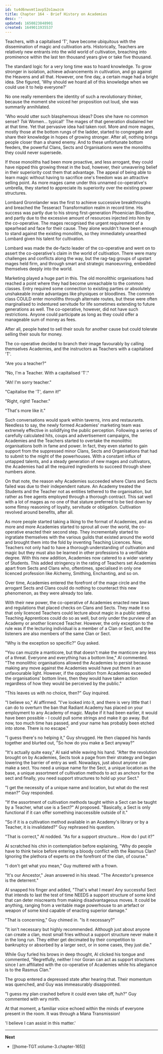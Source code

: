 ```yaml
---
id: tu4d6nwvmt1avp52o1awzcm
title: Chapter 164 - Brief History on Academies
desc: ''
updated: 1650823848901
created: 1649011935537
---
```


Teachers, with a capitalised 'T', have become ubiquitous with the dissemination of magic and cultivation arts. Historically, Teachers are relatively new entrants into the wild world of cultivation, breaching into prominence within the last ten thousand years give or take five thousand. 

The standard logic for a very long time was to hoard knowledge. To grow stronger in isolation, achieve advancements in cultivation, and go against the Heavens and all that. However, one fine day, a certain mage had a bright idea. She figured, 'Why should we hoard all of this knowledge when we could use it to help everyone?'

No one really remembers the identity of such a revolutionary thinker, because the moment she voiced her proposition out loud, she was summarily annihilated.

'Who would utter such blasphemous ideas? Does she have no common sense? *Tsk* Women... typical!' The mages of that generation disdained her at that time. Yet that pervasive idea had taken root. More and more mages, mostly those at the bottom rungs of the ladder, started to congregate and share their knowledge in hopes of growing stronger. After all, nothing brings people closer than a shared enemy. And to these unfortunate bottom feeders, the powerful Clans, Sects and Organisations were the monoliths they could never supersede.

If those monoliths had been more proactive, and less arrogant, they could have nipped this growing threat in the bud, however, their unwavering belief in their superiority cost them that advantage. The appeal of being able to learn magic without having to sacrifice one's freedom was an attractive selling point. As more mages came under this unnamed co-operative's umbrella, they started to appreciate its superiority over the existing power structures.

Lombard Gronnlander was the first to achieve successive breakthroughs and breached the Tesseract Transformation realm in record time. His success was partly due to his strong first-generation Phoenician Bloodline, and partly due to the excessive amount of resources injected into him by the co-operative. The mages recognised the urgent requirement of a spearhead and face for their cause. They alone wouldn't have been enough to stand against the existing monoliths, so they immediately unearthed Lombard given his talent for cultivation.

Lombard was made the de-facto leader of the co-operative and went on to assert the co-operative's claim in the world of cultivation. There were many challenges and conflicts along the way, but the rag-tag groups of upstart mages held firm, and through smart and strategic manoeuvring, embedded themselves deeply into the world.

Marketing played a huge part in this. The old monolithic organisations had reached a point where they had become unreachable to the common classes. Entry required some connection to existing parties or absolutely unshakeable innate advantages like physiques or bloodlines. The common class COULD enter monoliths through alternate routes, but these were often marginalised to indentured servitude for life sometimes extending to future generations as well. The co-operative, however, did not have such restrictions. Anyone could participate as long as they could offer a manageable sum of money as fees.

After all, people hated to sell their souls for another cause but could tolerate selling their souls for money.

The co-operative decided to branch their image favourably by calling themselves Academies, and the instructors as Teachers with a capitalised 'T'.

"Are you a teacher?"

"No, I'm a Teacher. With a capitalised 'T'."

"Ah! I'm sorry teacher."

"Capitalise the 'T', damn it!"

"Right, right! Teacher."

"That's more like it."

Such conversations would spark within taverns, inns and restaurants. Needless to say, the newly formed Academies' marketing team was extremely effective in solidifying the public perception. Following a series of carefully calculated hits, coups and advertisement campaigns, the Academies and the Teachers started to overtake the monolithic organisations both in fame and power. In fact, they even started to gain support from the suppressed minor Clans, Sects and Organisations that had to submit to the might of the powerhouses. With a constant influx of untapped talents, and a steady generation of new mages and cultivators, the Academies had all the required ingredients to succeed through sheer numbers alone.

On that note, the reason why Academies succeeded where Clans and Sects failed was due to their independent nature. An Academy treated the Students and the Teacher not as entities tethered to the organisation, but rather as free agents employed through a thorough contract. This sat well with a lot of mages as no one of that stature preferred to be tied down by some flimsy reasoning of loyalty, servitude or obligation. Cultivation revolved around benefits, after all.

As more people started taking a liking to the format of Academies, and as more and more Academies started to sprout all over the world, the co-operative enacted their second step. They incrementally started to ingratiate themselves with the various guilds that existed around the world and brought them into the fold by inventing Teaching Licences. Now, Teachers not only had to have a thorough understanding of cultivation and magic but they must also be learned in other professions to a verifiable degree. With this new addition, Academies now catered to a wider variety of Students. This added stringency in the rating of Teachers set Academies apart from Sects and Clans who, oftentimes, specialised in only one licenced profession like Alchemy, Smithing, Enchanting, and so on.

Over time, Academies entered the forefront of the mage circle and the arrogant Sects and Clans could do nothing to counteract this new phenomenon, as they were already too late.

With their new power, the co-operative of Academies enacted new laws and regulations that placed checks on Clans and Sects. They made it so that only licenced Teachers could lecture about magic in a public setting. Teaching Apprentices could do so as well, but only under the purview of an Academy or another licenced Teacher. However, the only exception to the rule was if the lecturing individual is a member of a Clan or Sect, and the listeners are also members of the same Clan or Sect.

"Why is the exception so specific?" Guy asked.

"You can muzzle a manticore, but that doesn't make the manticore any less of a threat. Everyone and everything has a bottom line," Al commented. "The monolithic organisations allowed the Academies to persist because making any move against the Academies would have put them in an unfavourable light. However, if the opposition from Academies exceeded the organisations' bottom lines, then they would have taken action regardless of how they would be perceived by the public."

"This leaves us with no choice, then?" Guy inquired.

"I believe so," Al affirmed. "I've looked into it, and there is very little that I can do to overturn the ban that Radiant Academy has placed on your employment to any Academy of magic. Maybe if it had been earlier, it would have been possible - I could pull some strings and make it go away. But now, too much time has passed, and your name has probably been etched into stone. There is no escape."

"I guess there's no helping it," Guy shrugged. He then clapped his hands together and blurted out, "So how do you make a Sect anyway?"

"It's actually quite easy," Al said while waving his hand. "After the revolution brought on by Academies, Sects took a page from their strategy and began lowering the barrier of entry as well. Nowadays, just about anyone can make a sect. You need a unique name for the Sect, a unique location as the base, a unique assortment of cultivation methods to act as anchors for the sect and finally, you need support structures to hold up your Sect."

"I get the necessity of a unique name and location, but what do the rest mean?" Guy responded.

"If the assortment of cultivation methods taught within a Sect can be taught by a Teacher, what use is a Sect?" Al proposed. "Basically, a Sect is only functional if it can offer something inaccessible outside of it."

"So if it is a cultivation method available in an Academy's library or by a Teacher, it is invalidated?" Guy rephrased his question.

"That is correct," Al nodded. "As for a support structure... How do I put it?"

Al scratched his chin in contemplation before explaining, "Why do people have to think twice before entering a bloody conflict with the Rasmus Clan? Ignoring the plethora of experts on the forefront of the clan, of course."

"I don't get what you mean," Guy muttered with a frown.

"It's our Ancestor," Jean answered in his stead. "The Ancestor's presence is the deterrent."

Al snapped his finger and added, "That's what I mean! Any successful Sect that intends to last the test of time NEEDS a support structure of some kind that can deter miscreants from making disadvantageous moves. It could be anything, ranging from a veritable mage powerhouse to an artefact or weapon of some kind capable of enacting superior damage."

"That is concerning," Guy chimed in. "Is it necessary?"

"It isn't necessary but highly recommended. Although just about anyone can create a clan, most small fries without a support structure never make it in the long run. They either get decimated by their competition to bankruptcy or absorbed by a larger sect, or in some cases, they just die."

While Guy furled his brows in deep thought, Al clicked his tongue and commented, "Regretfully, neither I nor Goran can act as support structures since I am affiliated with the co-operative of Academies while his allegiance is to the Rasmus Clan."

The group entered a depressed state after hearing that. Their momentum was quenched, and Guy was immeasurably disappointed.

"I guess my plan crashed before it could even take off, huh?" Guy commented with wry mirth.

At that moment, a familiar voice echoed within the minds of everyone present in the room. It was through a Mana Transmission!

'I believe I can assist in this matter.'

____

**Next**
* [[home-TGT.volume-3.chapter-165]]